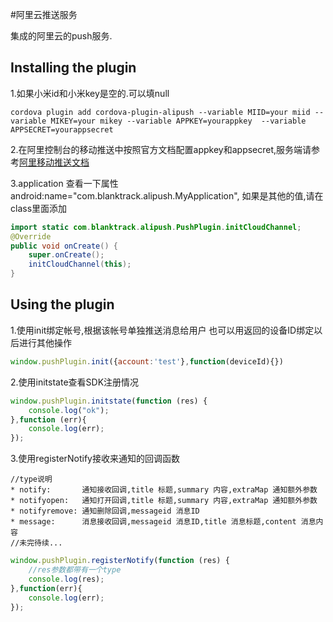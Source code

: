 #阿里云推送服务

集成的阿里云的push服务.

## Installing the plugin

1.如果小米id和小米key是空的.可以填null
```
cordova plugin add cordova-plugin-alipush --variable MIID=your miid --variable MIKEY=your mikey --variable APPKEY=yourappkey  --variable APPSECRET=yourappsecret
```

2.在阿里控制台的移动推送中按照官方文档配置appkey和appsecret,服务端请参考[阿里移动推送文档](https://help.aliyun.com/document_detail/48038.html?spm=5176.doc30066.6.591.hYl0WZ "移动推送文档")

3.application 查看一下属性 android:name="com.blanktrack.alipush.MyApplication",
    如果是其他的值,请在class里面添加
```java
import static com.blanktrack.alipush.PushPlugin.initCloudChannel;
@Override
public void onCreate() {
    super.onCreate();
    initCloudChannel(this);
}
```

## Using the plugin

1.使用init绑定帐号,根据该帐号单独推送消息给用户
也可以用返回的设备ID绑定以后进行其他操作
```javascript
window.pushPlugin.init({account:'test'},function(deviceId){})
```
2.使用initstate查看SDK注册情况
```javascript
window.pushPlugin.initstate(function (res) {
    console.log("ok");
},function (err){
    console.log(err);
});
```

3.使用registerNotify接收来通知的回调函数
```
//type说明
* notify:       通知接收回调,title 标题,summary 内容,extraMap 通知额外参数
* notifyopen:   通知打开回调,title 标题,summary 内容,extraMap 通知额外参数
* notifyremove: 通知删除回调,messageid 消息ID
* message:      消息接收回调,messageid 消息ID,title 消息标题,content 消息内容
//未完待续...
```

```javascript
window.pushPlugin.registerNotify(function (res) {
    //res参数都带有一个type
    console.log(res);
},function(err){
    console.log(err);
});
```
